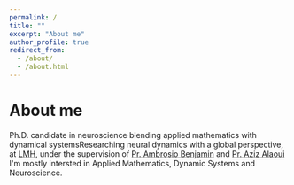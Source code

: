 ```yaml
---
permalink: /
title: ""
excerpt: "About me"
author_profile: true
redirect_from: 
  - /about/
  - /about.html
---
```


About me
=======
Ph.D. candidate in neuroscience blending applied mathematics with dynamical systemsResearching neural dynamics with a global perspective, at <a href="https://lmah.univ-lehavre.fr/">LMH</a>, under the supervision of <a href="https://lmah.univ-lehavre.fr/~ambrosio/"> Pr. Ambrosio Benjamin</a> and <a href="https://lmah.univ-lehavre.fr/~alaoui/">Pr. Aziz Alaoui </a> I'm mostly intersted in Applied Mathematics, Dynamic Systems and Neuroscience.

